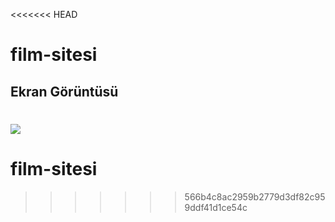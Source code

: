 <<<<<<< HEAD
<h1>film-sitesi</h1>

<h2> Ekran Görüntüsü </h2>

![](VID_20231119_233915.gif)
=======
# film-sitesi

>>>>>>> 566b4c8ac2959b2779d3df82c959ddf41d1ce54c
